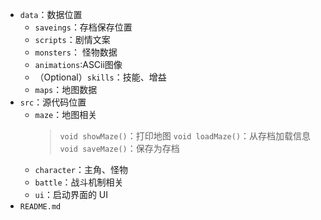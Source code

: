 - `data`：数据位置
    - `saveings`：存档保存位置
    - `scripts`：剧情文案
    - `monsters`： 怪物数据
    - `animations`:ASCii图像
    - （Optional）`skills`：技能、增益
    - `maps`：地图数据
- `src`：源代码位置
    - `maze`：地图相关
        > `void showMaze()`：打印地图
        > `void loadMaze()`：从存档加载信息
        > `void saveMaze()`：保存为存档
    - `character`：主角、怪物
    - `battle`：战斗机制相关
    - `ui`：启动界面的 UI
- `README.md`
